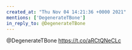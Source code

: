 ```yaml
---
created_at: "Thu Nov 04 14:21:36 +0000 2021"
mentions: ['DegenerateTBone']
in_reply_to: @DegenerateTBone
---
```


@DegenerateTBone https://t.co/aRCtQNeCLc